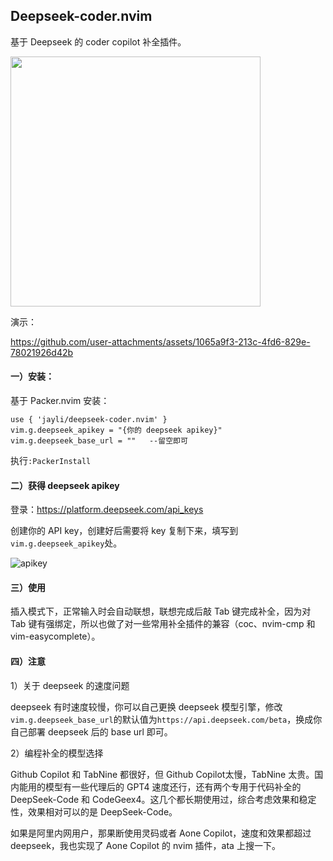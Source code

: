 ## Deepseek-coder.nvim

基于 Deepseek 的 coder copilot 补全插件。

<img src="https://github.com/user-attachments/assets/37a4ab70-beff-4229-bee8-9aacd26d207f" width=400 />

演示：

https://github.com/user-attachments/assets/1065a9f3-213c-4fd6-829e-78021926d42b

#### 一）安装：

基于 Packer.nvim 安装：

```
use { 'jayli/deepseek-coder.nvim' }
vim.g.deepseek_apikey = "{你的 deepseek apikey}"
vim.g.deepseek_base_url = ""   --留空即可
```

执行`:PackerInstall`

#### 二）获得 deepseek apikey

登录：https://platform.deepseek.com/api_keys

创建你的 API key，创建好后需要将 key 复制下来，填写到`vim.g.deepseek_apikey`处。

![apikey](https://github.com/user-attachments/assets/3333d2c8-5156-43f9-89db-006e186d73fc)

#### 三）使用

插入模式下，正常输入时会自动联想，联想完成后敲 Tab 键完成补全，因为对 Tab 键有强绑定，所以也做了对一些常用补全插件的兼容（coc、nvim-cmp 和 vim-easycomplete）。

#### 四）注意

1）关于 deepseek 的速度问题

deepseek 有时速度较慢，你可以自己更换 deepseek 模型引擎，修改`vim.g.deepseek_base_url`的默认值为`https://api.deepseek.com/beta`，换成你自己部署 deepseek 后的 base url 即可。

2）编程补全的模型选择

Github Copilot 和 TabNine 都很好，但 Github Copilot太慢，TabNine 太贵。国内能用的模型有一些代理后的 GPT4 速度还行，还有两个专用于代码补全的 DeepSeek-Code 和 CodeGeex4。这几个都长期使用过，综合考虑效果和稳定性，效果相对可以的是 DeepSeek-Code。

如果是阿里内网用户，那果断使用灵码或者 Aone Copilot，速度和效果都超过 deepseek，我也实现了 Aone Copilot 的 nvim 插件，ata 上搜一下。
